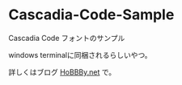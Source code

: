 # Cascadia-Code-Sample
Cascadia Code フォントのサンプル

windows terminalに同梱されるらしいやつ。

詳しくはブログ [HoBBBy.net](https://wwwhobbby.net) で。

